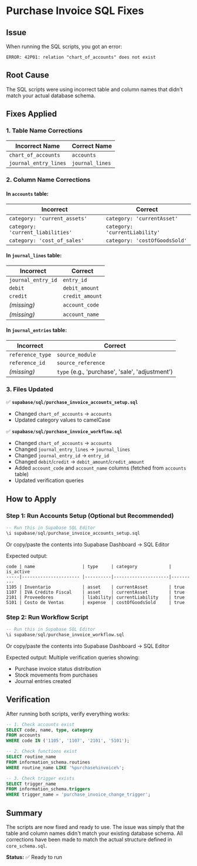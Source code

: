 # Purchase Invoice SQL Fixes

## Issue
When running the SQL scripts, you got an error:
```
ERROR: 42P01: relation "chart_of_accounts" does not exist
```

## Root Cause
The SQL scripts were using incorrect table and column names that didn't match your actual database schema.

## Fixes Applied

### 1. Table Name Corrections

| Incorrect Name | Correct Name |
|----------------|--------------|
| `chart_of_accounts` | `accounts` |
| `journal_entry_lines` | `journal_lines` |

### 2. Column Name Corrections

#### In `accounts` table:
| Incorrect | Correct |
|-----------|---------|
| `category: 'current_assets'` | `category: 'currentAsset'` |
| `category: 'current_liabilities'` | `category: 'currentLiability'` |
| `category: 'cost_of_sales'` | `category: 'costOfGoodsSold'` |

#### In `journal_lines` table:
| Incorrect | Correct |
|-----------|---------|
| `journal_entry_id` | `entry_id` |
| `debit` | `debit_amount` |
| `credit` | `credit_amount` |
| *(missing)* | `account_code` |
| *(missing)* | `account_name` |

#### In `journal_entries` table:
| Incorrect | Correct |
|-----------|---------|
| `reference_type` | `source_module` |
| `reference_id` | `source_reference` |
| *(missing)* | `type` (e.g., 'purchase', 'sale', 'adjustment') |

### 3. Files Updated

✅ **`supabase/sql/purchase_invoice_accounts_setup.sql`**
- Changed `chart_of_accounts` → `accounts`
- Updated category values to camelCase

✅ **`supabase/sql/purchase_invoice_workflow.sql`**
- Changed `chart_of_accounts` → `accounts`
- Changed `journal_entry_lines` → `journal_lines`
- Changed `journal_entry_id` → `entry_id`
- Changed `debit`/`credit` → `debit_amount`/`credit_amount`
- Added `account_code` and `account_name` columns (fetched from `accounts` table)
- Updated verification queries

## How to Apply

### Step 1: Run Accounts Setup (Optional but Recommended)
```sql
-- Run this in Supabase SQL Editor
\i supabase/sql/purchase_invoice_accounts_setup.sql
```

Or copy/paste the contents into Supabase Dashboard → SQL Editor

Expected output:
```
code | name                  | type     | category            | is_active
-----|---------------------- |----------|---------------------|----------
1105 | Inventario            | asset    | currentAsset        | true
1107 | IVA Crédito Fiscal    | asset    | currentAsset        | true
2101 | Proveedores           | liability| currentLiability    | true
5101 | Costo de Ventas       | expense  | costOfGoodsSold     | true
```

### Step 2: Run Workflow Script
```sql
-- Run this in Supabase SQL Editor
\i supabase/sql/purchase_invoice_workflow.sql
```

Or copy/paste the contents into Supabase Dashboard → SQL Editor

Expected output: Multiple verification queries showing:
- Purchase invoice status distribution
- Stock movements from purchases
- Journal entries created

## Verification

After running both scripts, verify everything works:

```sql
-- 1. Check accounts exist
SELECT code, name, type, category 
FROM accounts 
WHERE code IN ('1105', '1107', '2101', '5101');

-- 2. Check functions exist
SELECT routine_name 
FROM information_schema.routines 
WHERE routine_name LIKE '%purchase%invoice%';

-- 3. Check trigger exists
SELECT trigger_name 
FROM information_schema.triggers 
WHERE trigger_name = 'purchase_invoice_change_trigger';
```

## Summary

The scripts are now fixed and ready to use. The issue was simply that the table and column names didn't match your existing database schema. All corrections have been made to match the actual structure defined in `core_schema.sql`.

**Status:** ✅ Ready to run
